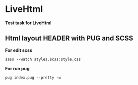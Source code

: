 # LiveHtml
**Test task for LiveHtml**

## Html layout HEADER with PUG and SCSS

**For edit scss**

`sass --watch styles.scss:style.css`

**For run pug**

`pug index.pug --pretty -w`
